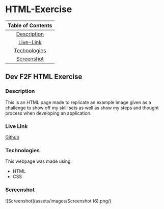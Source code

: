 # HTML-Exercise

| Table of Contents |
| :---: |
|[Description](#description)|
|[Live-Link](#live-link)|
|[Technologies](#technologies)|
|[Screenshot](#screenshot)|

## Dev F2F HTML Exercise

### Description

This is an HTML page made to replicate an example image given as a challenge to show off my skill sets as well as show my steps and thought process when developing an application.

### Live Link

[Github](https://sarsieg.github.io/HTML-Exercise/)

### Technologies

This webpage was made using:
* HTML
* CSS

### Screenshot

![Screenshot](assets/images/Screenshot (6).png/)